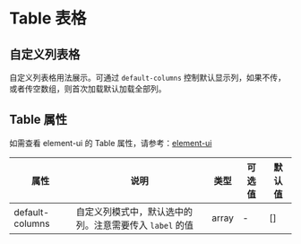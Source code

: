 # Table 表格

## 自定义列表格

自定义列表格用法展示。可通过  `default-columns` 控制默认显示列，如果不传，或者传空数组，则首次加载默认加载全部列。

<vp-demo
    demo-height="270px"
    source-code="element-ui:::table/table-custom-columns"
/>

## Table 属性

如需查看 element-ui 的 Table 属性，请参考：[element-ui](https://element.eleme.cn/2.14/#/zh-CN/component/table)

| 属性                      | 说明                                                     | 类型           | 可选值     | 默认值         |
| ------------------------ | -------------------------------------------------------- | ------------- | --------- | ------------- |
| default-columns          | 自定义列模式中，默认选中的列。注意需要传入 `label` 的值          | array         | -         | []          |
